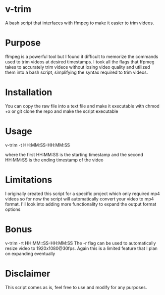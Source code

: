 # v-trim
A bash script that interfaces with ffmpeg to make it easier to trim videos.

# Purpose
ffmpeg is a powerful tool but I found it difficult to memorize the commands used to trim videos at desired timestamps. I took all the flags that ffpmeg takes to accurately trim videos without losing video quality and utilized them into a bash script, simplifying the syntax required to trim videos.

# Installation
You can copy the raw file into a text file and make it executable with chmod +x or git clone the repo and make the script executable

# Usage
v-trim -t HH:MM:SS-HH:MM:SS

where the first HH:MM:SS is the starting timestamp and the second HH:MM:SS is the ending timestamp of the video

# Limitations
I originally created this script for a specific project which only required mp4 videos so for now the script will automatically convert your video to mp4 format.
I'll look into adding more functionality to expand the output format options

# Bonus
v-trim -rt HH:MM::SS-HH:MM:SS
The -r flag can be used to automatically resize video to 1920x1080@30fps. Again this is a limited feature that I plan on expanding eventually

# Disclaimer
This script comes as is, feel free to use and modify for any purposes. 
